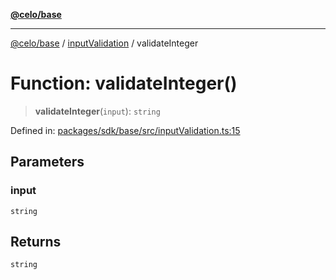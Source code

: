 [**@celo/base**](../../README.md)

***

[@celo/base](../../README.md) / [inputValidation](../README.md) / validateInteger

# Function: validateInteger()

> **validateInteger**(`input`): `string`

Defined in: [packages/sdk/base/src/inputValidation.ts:15](https://github.com/celo-org/developer-tooling/blob/master/packages/sdk/base/src/inputValidation.ts#L15)

## Parameters

### input

`string`

## Returns

`string`
